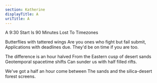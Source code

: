 ```yaml
---
section: Katherine
displayTitle: A
uriTitle: A
---
```


A 9:30 Start Is 90 Minutes Lost To Timezones

Butterflies with tattered wings
Are you ones who fight but fail submit,
Applications with deadlines due.
They'd be on time if you are too.

The difference is an hour halved
From the Eastern cusp of desert sands
Geotemporal spacetime shifts
Can sunder us with half filled rifts.

We've got a half an hour come between
The sands and the silica-desert forest screens.